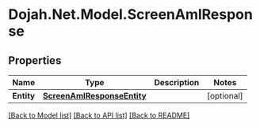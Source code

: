 # Dojah.Net.Model.ScreenAmlResponse

## Properties

Name | Type | Description | Notes
------------ | ------------- | ------------- | -------------
**Entity** | [**ScreenAmlResponseEntity**](ScreenAmlResponseEntity.md) |  | [optional] 

[[Back to Model list]](../README.md#documentation-for-models) [[Back to API list]](../README.md#documentation-for-api-endpoints) [[Back to README]](../README.md)

